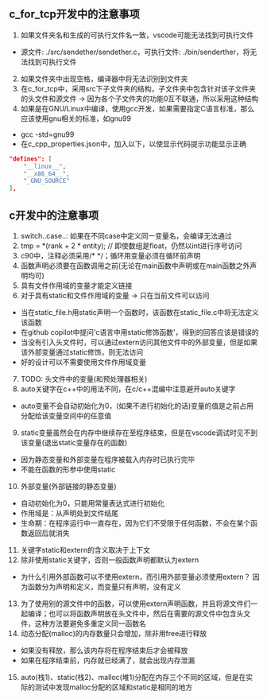 ## c_for_tcp开发中的注意事项
1. 如果文件夹名和生成的可执行文件名一致，vscode可能无法找到可执行文件
- 源文件: ./src/sendether/sendether.c，可执行文件: ./bin/senderther，将无法找到可执行文件
2. 如果文件夹中出现空格，编译器中将无法识别到文件夹
3. 在c_for_tcp中，采用src下子文件夹的结构，子文件夹中包含针对该子文件夹的头文件和源文件 -> 因为各个子文件夹的功能0互不联通，所以采用这种结构
4. 如果是在GNU/Linux中编译，使用gcc开发，如果需要指定C语言标准，那么应该使用gnu相关的标准，如gnu99
- gcc -std=gnu99
- 在c_cpp_properties.json中，加入以下，以使显示代码提示功能显示正确
```json
"defines": [
    "__linux__",
    "__x86_64__",
    "_GNU_SOURCE"
],
```


## c开发中的注意事项
1. switch..case..: 如果在不同case中定义同一变量名，会编译无法通过
2. tmp = *(rank + 2 * entity);  // 即使数组是float，仍然以int进行序号访问
3. c90中，注释必须采用/* */；循环用变量必须在循环前声明
4. 函数声明必须要在函数调用之前(无论在main函数中声明或在main函数之外声明均可)
5. 具有文件作用域的变量才能定义链接
6. 对于具有static和文件作用域的变量 -> 只在当前文件可以访问
- 当在static_file.h用static声明一个函数时，该函数在static_file.c中将无法定义该函数
- 在github copilot中提问'c语言中用static修饰函数'，得到的回答应该是错误的
- 当没有引入头文件时，可以通过extern访问其他文件中的外部变量，但是如果该外部变量通过static修饰，则无法访问
- 好的设计可以不需要使用文件作用域变量
7. TODO: 头文件中的变量(和预处理器相关)
8. auto关键字在c++中的用法不同，在c/c++混编中注意避开auto关键字
- auto变量不会自动初始化为0，(如果不进行初始化的话)变量的值是之前占用分配给该变量空间中的任意值
9. static变量虽然会在内存中继续存在至程序结束，但是在vscode调试时见不到该变量(退出static变量存在的函数)
- 因为静态变量和外部变量在程序被载入内存时已执行完毕
- 不能在函数的形参中使用static
10. 外部变量(外部链接的静态变量)
- 自动初始化为0，只能用常量表达式进行初始化
- 作用域是：从声明处到文件结尾
- 生命期：在程序运行中一直存在，因为它们不受限于任何函数，不会在某个函数返回后就消失
11. 关键字static和extern的含义取决于上下文
12. 除非使用static关键字，否则一般函数声明都默认为extern
- 为什么引用外部函数可以不使用extern，而引用外部变量必须使用extern？
因为函数分为声明和定义，而变量只有声明，没有定义
13. 为了使用别的源文件中的函数，可以使用extern声明函数，并且将源文件们一起编译；也可以将函数声明放在头文件中，然后在需要的源文件中包含头文件，这种方法要避免多重定义同一函数名
14. 动态分配(malloc)的内存数量只会增加，除非用free进行释放
- 如果没有释放，那么该内存将在程序结束后才会被释放
- 如果在程序结束前，内存就已经满了，就会出现内存泄漏
15. auto(栈1)、static(栈2)、malloc(堆1)分配在内存三个不同的区域，但是在实际的测试中发现malloc分配的区域和static是相同的地方
